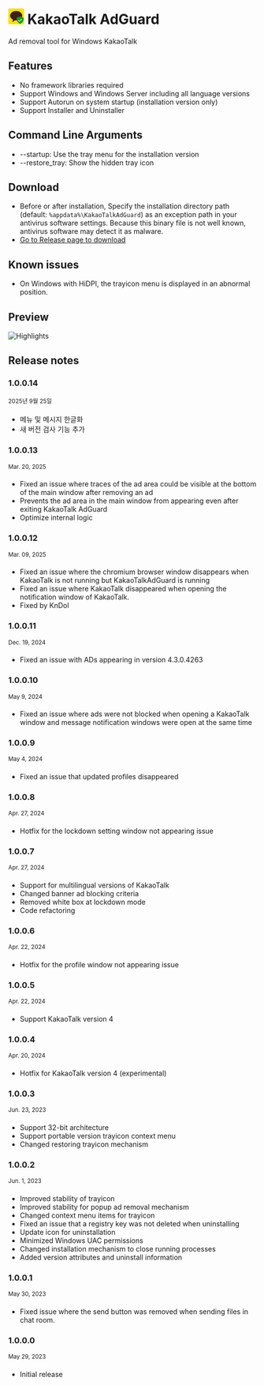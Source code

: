 # ![](Docs/KakaoTalkAdGuard.png) KakaoTalk AdGuard

Ad removal tool for Windows KakaoTalk

## Features

- No framework libraries required
- Support Windows and Windows Server including all language versions
- Support Autorun on system startup (installation version only)
- Support Installer and Uninstaller

## Command Line Arguments

- --startup: Use the tray menu for the installation version
- --restore_tray: Show the hidden tray icon

## Download

- Before or after installation, Specify the installation directory path (default: `%appdata%\KakaoTalkAdGuard`) as an exception path in your antivirus software settings. Because this binary file is not well known, antivirus software may detect it as malware.
- [Go to Release page to download](https://github.com/kndol/KakaoTalkAdGuard/releases)

## Known issues

- On Windows with HiDPI, the trayicon menu is displayed in an abnormal position.

## Preview

![Highlights](https://github.com/loopback-kr/KakaoTalkAdGuard/assets/28856527/493bea2b-87c9-4792-9cfd-c534aec02b14)

## Release notes

### 1.0.0.14

<sup>2025년 9월 25일</sup>

- 메뉴 및 메시지 한글화
- 새 버전 검사 기능 추가

### 1.0.0.13

<sup>Mar. 20, 2025</sup>

- Fixed an issue where traces of the ad area could be visible at the bottom of the main window after removing an ad
- Prevents the ad area in the main window from appearing even after exiting KakaoTalk AdGuard
- Optimize internal logic

### 1.0.0.12

<sup>Mar. 09, 2025</sup>

- Fixed an issue where the chromium browser window disappears when KakaoTalk is not running but KakaoTalkAdGuard is running
- Fixed an issue where KakaoTalk disappeared when opening the notification window of KakaoTalk.
- Fixed by KnDol

### 1.0.0.11

<sup>Dec. 19, 2024</sup>

- Fixed an issue with ADs appearing in version 4.3.0.4263

### 1.0.0.10

<sup>May 9, 2024</sup>

- Fixed an issue where ads were not blocked when opening a KakaoTalk window and message notification windows were open at the same time

### 1.0.0.9

<sup>May 4, 2024</sup>

- Fixed an issue that updated profiles disappeared

### 1.0.0.8

<sup>Apr. 27, 2024</sup>

- Hotfix for the lockdown setting window not appearing issue

### 1.0.0.7

<sup>Apr. 27, 2024</sup>

- Support for multilingual versions of KakaoTalk
- Changed banner ad blocking criteria
- Removed white box at lockdown mode
- Code refactoring

### 1.0.0.6

<sup>Apr. 22, 2024</sup>

- Hotfix for the profile window not appearing issue

### 1.0.0.5

<sup>Apr. 22, 2024</sup>

- Support KakaoTalk version 4

### 1.0.0.4

<sup>Apr. 20, 2024</sup>

- Hotfix for KakaoTalk version 4 (experimental)

### 1.0.0.3

<sup>Jun. 23, 2023</sup>

- Support 32-bit architecture
- Support portable version trayicon context menu
- Changed restoring trayicon mechanism

### 1.0.0.2

<sup>Jun. 1, 2023</sup>

- Improved stability of trayicon
- Improved stability for popup ad removal mechanism
- Changed context menu items for trayicon
- Fixed an issue that a registry key was not deleted when uninstalling
- Update icon for uninstallation
- Minimized Windows UAC permissions
- Changed installation mechanism to close running processes
- Added version attributes and uninstall information

### 1.0.0.1

<sup>May 30, 2023</sup>

- Fixed issue where the send button was removed when sending files in chat room.

### 1.0.0.0

<sup>May 29, 2023</sup>

- Initial release

